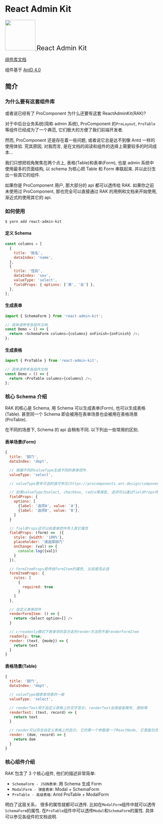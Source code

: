# React Admin Kit

<p align="left">
  <a href="https://ant.design">
    <img width="100" src="https://jaykou25.github.io/react-admin-kit/logo.png">
  </a>
  <span style="font-size: 22px">React Admin Kit</span>
</p>

[组件库文档](https://jaykou25.github.io/react-admin-kit/)

组件基于 [AntD 4.0](https://4x.ant.design/index-cn)

## 简介

### 为什么要有这套组件库

或者说已经有了 ProComponent 为什么还要有这套 ReactAdminKit(RAK)?

对于中后台业务系统(简称 admin 系统), ProComponent 的`ProLayout`, `ProTable`等组件已经成为了一个典范, 它们极大的方便了我们前端开发者.

然而, ProComponent 还是存在着一些问题, 或者说它总是达不到像 Antd 一样的使用体验. 究其原因, 对我而言, 是在文档的阅读和组件的选择上需要较多的时间成本...

我们只想把视角聚焦在两个点上, 表格(Table)和表单(Form), 也是 admin 系统中使用最多的页面结构, 以 schema 为核心把 Table 和 Form 串联起来. 并以此衍生出一些其它的组件.

如果你是 ProComponent 用户, 那大部分的 api 都可以透传给 RAK. 如果你之前未使用过 ProComponent, 那也完全可以直接通过 RAK 的用例和文档来开始使用, 渐近式的使用其它的 api.

### 如何使用

```bash
$ yarn add react-admin-kit
```

#### 定义 Schema

```js
const columns = [
  {
    title: '姓名',
    dataIndex: 'name',
  },
  {
    title: '性别',
    dataIndex: 'sex',
    valueType: 'select',
    fieldProps: { options: ['男', '女'] },
  },
];
```

#### 生成表单

```js
import { SchemaForm } from 'react-admin-kit';

// 具体请参考各组件文档
const Demo = () => {
  return <SchemaForm columns={columns} onFinish={onFinish} />;
};
```

#### 生成表格

```js
import { ProTable } from 'react-admin-kit';

// 具体请参考各组件文档
const Demo = () => {
  return <ProTable columns={columns} />;
};
```

### 核心 Schema 介绍

RAK 的核心是 Schema, 用 Schema 可以生成表单(Form), 也可以生成表格(Table). 甚至同一个 Schema 即会被用在表单场景也会被用在表格场景(ProTable).

在不同的场景下, Schema 的 api 会稍有不同. 以下列出一些常用的区别.

#### 表单场景(Form)

```js
{
  title: '部门',
  dataIndex: 'dept',

  // 根据不同的valueType生成不同的表单控件.
  valueType: 'select',

  // valueType更多可选的值可参见(https://procomponents.ant.design/components/schema/#api)

  // 如果valueType为select, checkbox, radio等类型, 选项可以通过fieldProps传进去
  fieldProps: {
    options: [
      {label: '选项A', value: 'A'},
      {label: '选项B', value: 'B'},
    ]
  }

  // fieldProps还可以给表单控件传入其它属性
  fieldProps: (form) =>  ({
    style: {width: '100%'},
    placeholder: '请选择部门'
    onChange: (val) => {
      console.log({val})
    }
  }),

  // formItemProps是传给formItem的属性, 比如是否必选
  formItemProps: {
    rules: [
      {
        required: true
      }
    ]
  },

  // 自定义表单控件
  renderFormItem: () => {
    return <Select option=[] />
  }

  // 👉readonly模式下表单项的显示走的render方法而不是renderFormItem
  readonly: true;
  render: (text, {mode}) => {
    return text
  }
}
```

#### 表格场景(Table)

```js
{
  title: '部门',
  dataIndex: 'dept',

  // valueType跟表单场景的一致
  valueType: 'select',

  // renderText用于自定义表格上的文字显示; renderText会保留省略号, 图标等
  renderText: (text, record) => {
    return text
  }

  // render可以完全自定义表格上的显示; 它的第一个参数是一个ReactNode, 它里面包含了省略号, 复制图标等内容.
  render: (dom, record) => {
    return dom
  }
}
```

### 核心组件介绍

RAK 包含了 3 个核心组件, 他们的描述非常简单:

- `SchemaForm - JSON表单`: 用 Schema 生成 Form
- `ModalForm - 弹窗表单`: Modal + SchemaForm
- `ProTable - 高级表格`: Antd ProTable + ModalForm

明白了这层关系， 很多的属性就都可以透传. 比如在`ModalForm`组件中就可以透传`SchemaForm`的属性. 在`ProTable`组件中可以透传`Modal`和`SchemaForm`的属性. 具体可以参见各组件的文档说明.
